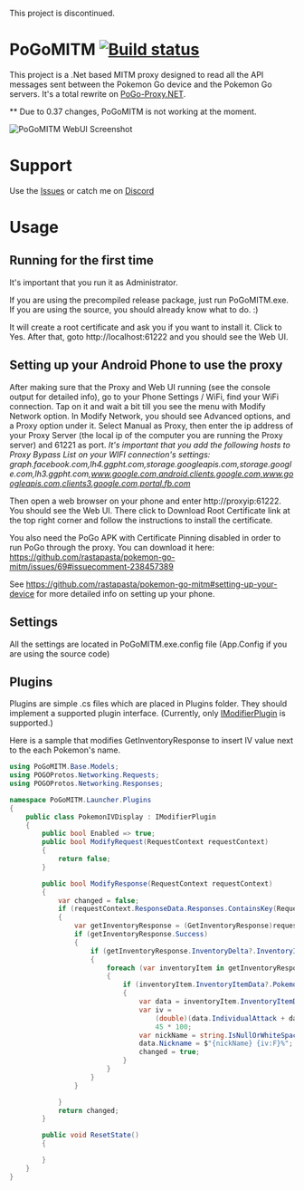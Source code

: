 This project is discontinued.

# PoGoMITM [![Build status](https://ci.appveyor.com/api/projects/status/iipbt2ftxv7w49dh/branch/master?svg=true)](https://ci.appveyor.com/project/TBulbaDB/pogomitm/branch/master)

This project is a .Net based MITM proxy designed to read all the API messages sent between the Pokemon Go device and the Pokemon Go servers. It's a total rewrite on [PoGo-Proxy.NET](https://github.com/cstrachan88/PoGo-Proxy.NET).

** Due to 0.37 changes, PoGoMITM is not working at the moment. 

![PoGoMITM WebUI Screenshot](https://raw.githubusercontent.com/TBulbaDB/PoGoMITM/master/PoGoMITM-WebUI.png)

# Support

Use the [Issues](https://github.com/TBulbaDB/PoGoMITM/issues) or catch me on [Discord](https://discord.gg/3UtF8W6)

# Usage

## Running for the first time

It's important that you run it as Administrator. 

If you are using the precompiled release package, just run PoGoMITM.exe. If you are using the source, you should already know what to do. :)

It will create a root certificate and ask you if you want to install it. Click to Yes. After that, goto http://localhost:61222 and you should see the Web UI.

## Setting up your Android Phone to use the proxy

After making sure that the Proxy and Web UI running (see the console output for detailed info), go to your Phone Settings / WiFi, find your WiFi connection. Tap on it and wait a bit till you see the menu with Modify Network option. In Modify Network, you should see Advanced options, and a Proxy option under it. Select Manual as Proxy, then enter the ip address of your Proxy Server (the local ip of the computer you are running the Proxy server) and 61221 as port. *It's important that you add the following hosts to Proxy Bypass List on your WIFI connection's settings: graph.facebook.com,lh4.ggpht.com,storage.googleapis.com,storage.google.com,lh3.ggpht.com,www.google.com,android.clients.google.com,www.googleapis.com,clients3.google.com,portal.fb.com*

Then open a web browser on your phone and enter http://proxyip:61222. You should see the Web UI. There click to Download Root Certificate link at the top right corner and follow the instructions to install the certificate.

You also need the PoGo APK with Certificate Pinning disabled in order to run PoGo through the proxy. You can download it here: https://github.com/rastapasta/pokemon-go-mitm/issues/69#issuecomment-238457389

See https://github.com/rastapasta/pokemon-go-mitm#setting-up-your-device for more detailed info on setting up your phone.

## Settings

All the settings are located in PoGoMITM.exe.config file (App.Config if you are using the source code)

## Plugins

Plugins are simple .cs files which are placed in Plugins folder. They should implement a supported plugin interface. (Currently, only [IModifierPlugin](https://github.com/TBulbaDB/PoGoMITM/blob/master/PoGoMITM.Base/Models/IModifier.cs) is supported.)

Here is a sample that modifies GetInventoryResponse to insert IV value next to the each Pokemon's name.

``` csharp
using PoGoMITM.Base.Models;
using POGOProtos.Networking.Requests;
using POGOProtos.Networking.Responses;

namespace PoGoMITM.Launcher.Plugins
{
    public class PokemonIVDisplay : IModifierPlugin
    {
        public bool Enabled => true;
        public bool ModifyRequest(RequestContext requestContext)
        {
            return false;
        }

        public bool ModifyResponse(RequestContext requestContext)
        {
            var changed = false;
            if (requestContext.ResponseData.Responses.ContainsKey(RequestType.GetInventory))
            {
                var getInventoryResponse = (GetInventoryResponse)requestContext.ResponseData.Responses[RequestType.GetInventory];
                if (getInventoryResponse.Success)
                {
                    if (getInventoryResponse.InventoryDelta?.InventoryItems != null)
                    {
                        foreach (var inventoryItem in getInventoryResponse.InventoryDelta.InventoryItems)
                        {
                            if (inventoryItem.InventoryItemData?.PokemonData != null)
                            {
                                var data = inventoryItem.InventoryItemData.PokemonData;
                                var iv =
                                    (double)(data.IndividualAttack + data.IndividualDefense + data.IndividualStamina) /
                                    45 * 100;
                                var nickName = string.IsNullOrWhiteSpace(data.Nickname) ? data.PokemonId.ToString().Replace(" Male", "♂").Replace(" Female", "♀") : data.Nickname;
                                data.Nickname = $"{nickName} {iv:F}%";
                                changed = true;
                            }
                        }
                    }
                }

            }
            return changed;
        }

        public void ResetState()
        {

        }
    }
}

```


